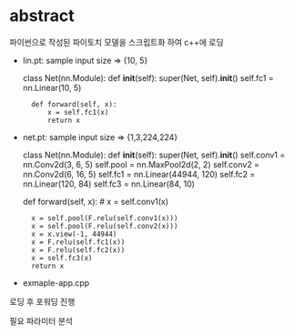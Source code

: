 # abstract

파이썬으로 작성된 파이토치 모델을 스크립트화 하여 c++에 로딩

- lin.pt: sample input size => {10, 5}

    class Net(nn.Module):
        def __init__(self):
            super(Net, self).__init__()
            self.fc1 = nn.Linear(10, 5)
          
        def forward(self, x):
            x = self.fc1(x)
            return x

- net.pt: sample input size => {1,3,224,224}

    class Net(nn.Module):
    def __init__(self):
        super(Net, self).__init__()
        self.conv1 = nn.Conv2d(3, 6, 5)
        self.pool = nn.MaxPool2d(2, 2)
        self.conv2 = nn.Conv2d(6, 16, 5)
        self.fc1 = nn.Linear(44944, 120)
        self.fc2 = nn.Linear(120, 84)
        self.fc3 = nn.Linear(84, 10)
        
    def forward(self, x):
        # x = self.conv1(x)

        x = self.pool(F.relu(self.conv1(x)))
        x = self.pool(F.relu(self.conv2(x)))
        x = x.view(-1, 44944)
        x = F.relu(self.fc1(x))
        x = F.relu(self.fc2(x))
        x = self.fc3(x)
        return x

- exmaple-app.cpp

로딩 후 포워딩 진행

필요 파라미터 분석
